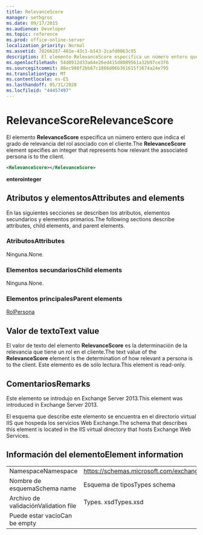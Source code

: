 ```yaml
---
title: RelevanceScore
manager: sethgros
ms.date: 09/17/2015
ms.audience: Developer
ms.topic: reference
ms.prod: office-online-server
localization_priority: Normal
ms.assetid: 78266287-481e-43c1-b143-2cafd0063c95
description: El elemento RelevanceScore especifica un número entero que indica el grado de relevancia del rol asociado con el cliente.
ms.openlocfilehash: 54d0912d33a64e26ed415d8009561a32b97ce3f6
ms.sourcegitcommit: 88ec988f2bb67c1866d06b361615f3674a24e795
ms.translationtype: MT
ms.contentlocale: es-ES
ms.lasthandoff: 05/31/2020
ms.locfileid: "44457497"
---
```

# <a name="relevancescore"></a><span data-ttu-id="ba603-103">RelevanceScore</span><span class="sxs-lookup"><span data-stu-id="ba603-103">RelevanceScore</span></span>

<span data-ttu-id="ba603-104">El elemento **RelevanceScore** especifica un número entero que indica el grado de relevancia del rol asociado con el cliente.</span><span class="sxs-lookup"><span data-stu-id="ba603-104">The **RelevanceScore** element specifies an integer that represents how relevant the associated persona is to the client.</span></span> 
  
```XML
<RelevanceScore></RelevanceScore>
```

 <span data-ttu-id="ba603-105">**entero**</span><span class="sxs-lookup"><span data-stu-id="ba603-105">**integer**</span></span>
## <a name="attributes-and-elements"></a><span data-ttu-id="ba603-106">Atributos y elementos</span><span class="sxs-lookup"><span data-stu-id="ba603-106">Attributes and elements</span></span>

<span data-ttu-id="ba603-107">En las siguientes secciones se describen los atributos, elementos secundarios y elementos primarios.</span><span class="sxs-lookup"><span data-stu-id="ba603-107">The following sections describe attributes, child elements, and parent elements.</span></span>
  
### <a name="attributes"></a><span data-ttu-id="ba603-108">Atributos</span><span class="sxs-lookup"><span data-stu-id="ba603-108">Attributes</span></span>

<span data-ttu-id="ba603-109">Ninguna.</span><span class="sxs-lookup"><span data-stu-id="ba603-109">None.</span></span>
  
### <a name="child-elements"></a><span data-ttu-id="ba603-110">Elementos secundarios</span><span class="sxs-lookup"><span data-stu-id="ba603-110">Child elements</span></span>

<span data-ttu-id="ba603-111">Ninguna.</span><span class="sxs-lookup"><span data-stu-id="ba603-111">None.</span></span>
  
### <a name="parent-elements"></a><span data-ttu-id="ba603-112">Elementos principales</span><span class="sxs-lookup"><span data-stu-id="ba603-112">Parent elements</span></span>

[<span data-ttu-id="ba603-113">Rol</span><span class="sxs-lookup"><span data-stu-id="ba603-113">Persona</span></span>](persona.md)
  
## <a name="text-value"></a><span data-ttu-id="ba603-114">Valor de texto</span><span class="sxs-lookup"><span data-stu-id="ba603-114">Text value</span></span>

<span data-ttu-id="ba603-115">El valor de texto del elemento **RelevanceScore** es la determinación de la relevancia que tiene un rol en el cliente.</span><span class="sxs-lookup"><span data-stu-id="ba603-115">The text value of the **RelevanceScore** element is the determination of how relevant a persona is to the client.</span></span> <span data-ttu-id="ba603-116">Este elemento es de sólo lectura.</span><span class="sxs-lookup"><span data-stu-id="ba603-116">This element is read-only.</span></span> 
  
## <a name="remarks"></a><span data-ttu-id="ba603-117">Comentarios</span><span class="sxs-lookup"><span data-stu-id="ba603-117">Remarks</span></span>

<span data-ttu-id="ba603-118">Este elemento se introdujo en Exchange Server 2013.</span><span class="sxs-lookup"><span data-stu-id="ba603-118">This element was introduced in Exchange Server 2013.</span></span>
  
<span data-ttu-id="ba603-119">El esquema que describe este elemento se encuentra en el directorio virtual IIS que hospeda los servicios Web Exchange.</span><span class="sxs-lookup"><span data-stu-id="ba603-119">The schema that describes this element is located in the IIS virtual directory that hosts Exchange Web Services.</span></span>
  
## <a name="element-information"></a><span data-ttu-id="ba603-120">Información del elemento</span><span class="sxs-lookup"><span data-stu-id="ba603-120">Element information</span></span>

|||
|:-----|:-----|
|<span data-ttu-id="ba603-121">Namespace</span><span class="sxs-lookup"><span data-stu-id="ba603-121">Namespace</span></span>  <br/> |https://schemas.microsoft.com/exchange/services/2006/types  <br/> |
|<span data-ttu-id="ba603-122">Nombre de esquema</span><span class="sxs-lookup"><span data-stu-id="ba603-122">Schema name</span></span>  <br/> |<span data-ttu-id="ba603-123">Esquema de tipos</span><span class="sxs-lookup"><span data-stu-id="ba603-123">Types schema</span></span>  <br/> |
|<span data-ttu-id="ba603-124">Archivo de validación</span><span class="sxs-lookup"><span data-stu-id="ba603-124">Validation file</span></span>  <br/> |<span data-ttu-id="ba603-125">Types. xsd</span><span class="sxs-lookup"><span data-stu-id="ba603-125">Types.xsd</span></span>  <br/> |
|<span data-ttu-id="ba603-126">Puede estar vacío</span><span class="sxs-lookup"><span data-stu-id="ba603-126">Can be empty</span></span>  <br/> ||
   

